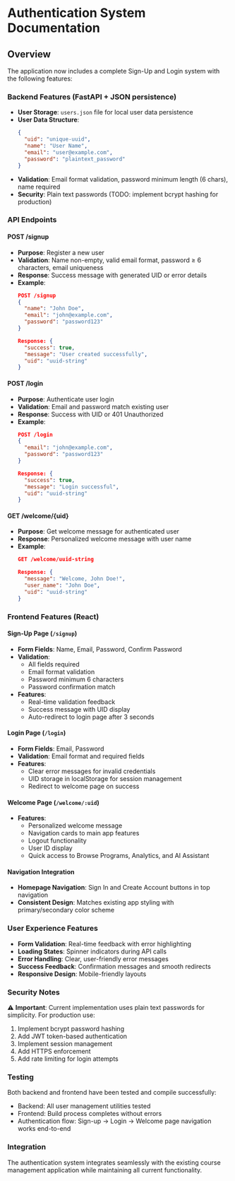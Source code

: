 # Authentication System Documentation

## Overview
The application now includes a complete Sign-Up and Login system with the following features:

### Backend Features (FastAPI + JSON persistence)
- **User Storage**: `users.json` file for local user data persistence
- **User Data Structure**:
  ```json
  {
    "uid": "unique-uuid",
    "name": "User Name", 
    "email": "user@example.com",
    "password": "plaintext_password"
  }
  ```
- **Validation**: Email format validation, password minimum length (6 chars), name required
- **Security**: Plain text passwords (TODO: implement bcrypt hashing for production)

### API Endpoints

#### POST /signup
- **Purpose**: Register a new user
- **Validation**: Name non-empty, valid email format, password ≥ 6 characters, email uniqueness
- **Response**: Success message with generated UID or error details
- **Example**:
  ```json
  POST /signup
  {
    "name": "John Doe",
    "email": "john@example.com", 
    "password": "password123"
  }
  
  Response: {
    "success": true,
    "message": "User created successfully",
    "uid": "uuid-string"
  }
  ```

#### POST /login
- **Purpose**: Authenticate user login
- **Validation**: Email and password match existing user
- **Response**: Success with UID or 401 Unauthorized
- **Example**:
  ```json
  POST /login
  {
    "email": "john@example.com",
    "password": "password123"
  }
  
  Response: {
    "success": true,
    "message": "Login successful", 
    "uid": "uuid-string"
  }
  ```

#### GET /welcome/{uid}
- **Purpose**: Get welcome message for authenticated user
- **Response**: Personalized welcome message with user name
- **Example**:
  ```json
  GET /welcome/uuid-string
  
  Response: {
    "message": "Welcome, John Doe!",
    "user_name": "John Doe",
    "uid": "uuid-string"
  }
  ```

### Frontend Features (React)

#### Sign-Up Page (`/signup`)
- **Form Fields**: Name, Email, Password, Confirm Password
- **Validation**: 
  - All fields required
  - Email format validation
  - Password minimum 6 characters
  - Password confirmation match
- **Features**: 
  - Real-time validation feedback
  - Success message with UID display
  - Auto-redirect to login page after 3 seconds

#### Login Page (`/login`)
- **Form Fields**: Email, Password
- **Validation**: Email format and required fields
- **Features**:
  - Clear error messages for invalid credentials
  - UID storage in localStorage for session management
  - Redirect to welcome page on success

#### Welcome Page (`/welcome/:uid`)
- **Features**:
  - Personalized welcome message
  - Navigation cards to main app features
  - Logout functionality
  - User ID display
  - Quick access to Browse Programs, Analytics, and AI Assistant

#### Navigation Integration
- **Homepage Navigation**: Sign In and Create Account buttons in top navigation
- **Consistent Design**: Matches existing app styling with primary/secondary color scheme

### User Experience Features
- **Form Validation**: Real-time feedback with error highlighting
- **Loading States**: Spinner indicators during API calls
- **Error Handling**: Clear, user-friendly error messages
- **Success Feedback**: Confirmation messages and smooth redirects
- **Responsive Design**: Mobile-friendly layouts

### Security Notes
⚠️ **Important**: Current implementation uses plain text passwords for simplicity. For production use:
1. Implement bcrypt password hashing
2. Add JWT token-based authentication
3. Implement session management
4. Add HTTPS enforcement
5. Add rate limiting for login attempts

### Testing
Both backend and frontend have been tested and compile successfully:
- Backend: All user management utilities tested
- Frontend: Build process completes without errors
- Authentication flow: Sign-up → Login → Welcome page navigation works end-to-end

### Integration
The authentication system integrates seamlessly with the existing course management application while maintaining all current functionality.